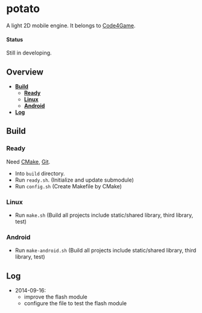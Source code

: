 potato
======

A light 2D mobile engine. It belongs to [Code4Game][].


#### Status

Still in developing.


## Overview

* [**Build**](#build)
  * [**Ready**](#ready)
  * [**Linux**](#linux)
  * [**Android**](#android)
* [**Log**](#log)


Build
-----

### Ready

Need [CMake][], [Git][].

* Into `build` directory.
* Run `ready.sh`. (Initialize and update submodule)
* Run `config.sh` (Create Makefile by CMake)


### Linux

* Run `make.sh` (Build all projects include static/shared library, third library, test)


### Android

* Run `make-android.sh` (Build all projects include static/shared library, third library, test)


Log
---

- 2014-09-16:
  -  improve the flash module
  - configure the file to test the flash module



[CMake]: http://cmake.org/ "CMake"
[Git]: http://www.git-scm.com/ "Git"
[Code4Game]: http://c4g.io/ "Code 4 Game"